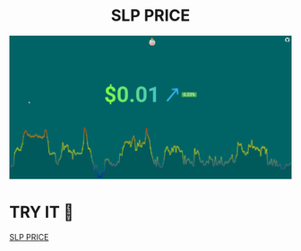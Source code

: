 <h1 align="center">SLP PRICE</h1>

<p align="center">
<img src=".github/main.png"></img>
</p>

# TRY IT 🚀
[SLP PRICE](https://slp-price.netlify.app/)